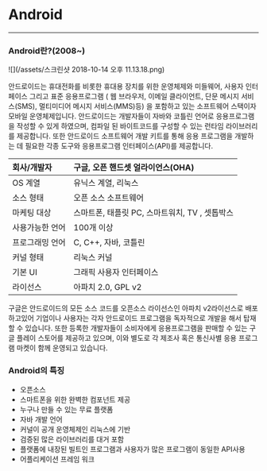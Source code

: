 # Android

---

### Android란?\(2008~\)  

 ![](/assets/스크린샷 2018-10-14 오후 11.13.18.png)

안드로이드는 휴대전화를 비롯한 휴대용 장치를 위한 운영체제와 미들웨어, 사용자 인터페이스 그리고 표준 응용프로그램 \( 웹 브라우저, 이메일 클라이언트, 단문 메시지 서비스\(SMS\), 멀티미디어 메시지 서비스\(MMS\)등\) 을 포함하고 있는 소프트웨어 스택이자 모바일 운영체제입니다. 안드로이드는 개발자들이 자바와 코틀린 언어로 응용프로그램을 작성할 수 있게 하였으며, 컴파일 된 바이트코드를 구성할 수 있는 런타임 라이브러리를 제공합니다. 또한 안드로이드 소프트웨어 개발 키트를 통해 응용 프로그램을 개발하는 데 필요한 각종 도구와 응용프로그램 인터페이스\(API\)를 제공합니다.

| 회사/개발자 | 구글, 오픈 핸드셋 얼라이언스\(OHA\) |
| :--- | :--- |
| OS 계열 | 유닉스 계열, 리눅스 |
| 소스 형태 | 오픈 소스 소프트웨어 |
| 마케팅 대상 | 스마트폰, 태플릿 PC, 스마트워치, TV , 셋톱박스 |
| 사용가능한 언어 | 100개 이상 |
| 프로그래밍 언어 | C, C++, 자바, 코틀린 |
| 커널 형태 | 리눅스 커널 |
| 기본 UI | 그래픽 사용자 인터페이스 |
| 라이선스 | 아파치 2.0, GPL v2 |

구글은 안드로이드의 모든 소스 코드를 오픈소스 라이선스인 아파치 v2라이선스로 배포하고있어 기업이나 사용자는 각자 안드로이드 프로그램을 독자적으로 개발을 해서 탑재할 수 있습니다. 또한 등록한 개발자들이 소비자에게 응용프로그램을 판매할 수 있는 구글 플레이 스토어를 제공하고 있으며, 이와 별도로 각 제조사 혹은 통신사별 응용 프로그램 마켓이 함께 운영되고 있습니다.

### Android의 특징

* 오픈소스
* 스마트폰을 위한 완벽한 컴포넌트 제공
* 누구나 만들 수 있는 무료 플랫폼
* 자바 개발 언어
* 커널이 공개 운영체제인 리눅스에 기반
* 검증된 많은 라이브러리를 대거 포함
* 플랫폼에 내장된 빌트인 프로그램과 사용자가 많은 프로그램이 동일한 API사용
* 어플리케이션 프레임 워크



